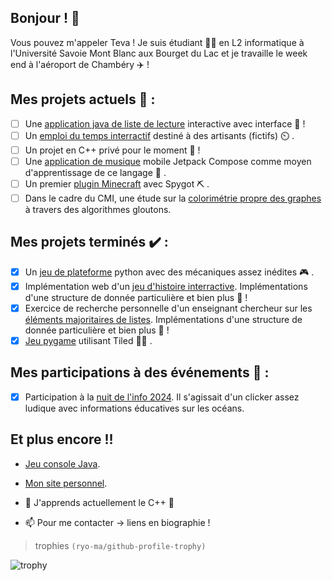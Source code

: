 ## Bonjour ! 👋

Vous pouvez m'appeler Teva ! Je suis étudiant 👨‍🎓 en L2 informatique à l'Université Savoie Mont Blanc aux Bourget du Lac et je travaille le week end à l'aéroport de Chambéry ✈️ !

## Mes projets actuels 🔭 :
- [ ] Une [application java de liste de lecture](https://github.com/TevaPhilippe05/Perso_Appli_Lst_Lecture) interactive avec interface 📖 !
- [ ] Un [emploi du temps interractif](https://github.com/TevaPhilippe05/L2_Edt_Interractif_Artisants) destiné à des artisants (fictifs) ⏲️ .
- [ ] Un projet en C++ privé pour le moment 🤫 !
- [ ] Une [application de musique](https://github.com/TevaPhilippe05/Perso_Appli_Mobile_Musique) mobile Jetpack Compose comme moyen d'apprentissage de ce langage 🤔 .
- [ ] Un premier [plugin Minecraft](https://github.com/TevaPhilippe05/Perso_Minecraft_Plugin) avec Spygot ⛏️ .
- [ ] Dans le cadre du CMI, une étude sur la [colorimétrie propre des graphes](https://github.com/TevaPhilippe05/L2_Recherche_Colorimetrie_Graphes) à travers des algorithmes gloutons.

## Mes projets terminés ✔️ : 
- [x] Un [jeu de plateforme](https://github.com/Maz0ky/L2_Jeu_Pygame) python avec des mécaniques assez inédites 🎮 .
- [x] Implémentation web d'un [jeu d'histoire interractive](https://github.com/jtrognon/L1_Projet_Jeux_Web). Implémentations d'une structure de donnée particulière et bien plus 🔖 !
- [x] Exercice de recherche personnelle d'un enseignant chercheur sur les [éléments majoritaires de listes](https://github.com/TevaPhilippe05/L1_Recherche_Elements_Majoritaires_Listes). Implémentations d'une structure de donnée particulière et bien plus 🤔 !
- [x] [Jeu pygame](https://github.com/Tathoon/Terminale_Jeux_Python) utilisant Tiled 👨‍💻 .

## Mes participations à des événements 🧋 :
- [x] Participation à la [nuit de l'info 2024](https://github.com/TommyDIL/Nuit-Info-2024). Il s'agissait d'un clicker assez ludique avec informations éducatives sur les océans.

## Et plus encore !!
- [Jeu console Java](https://github.com/TevaPhilippe05/L2_Jeu_Ile_Console_Java).
- [Mon site personnel](https://github.com/TevaPhilippe05/Perso_Site_Internet).

- 🌱 J'apprends actuellement le C++ 🤫

- 📫 Pour me contacter -> liens en biographie !

> trophies ``(ryo-ma/github-profile-trophy)``

![trophy](https://github-profile-trophy.vercel.app/?username=TevaPhilippe05&theme=onedark&column=6&no-frame=true&title=Commits,Repositories,Followers)
